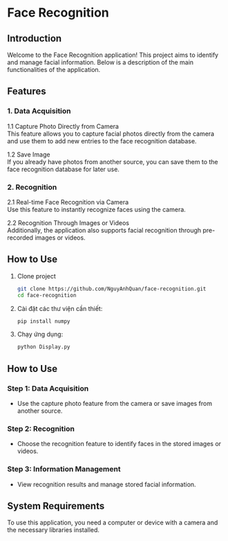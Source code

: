 # Face Recognition 

## Introduction
Welcome to the Face Recognition application! This project aims to identify and manage facial information. Below is a description of the main functionalities of the application.

## Features
### 1. Data Acquisition
1.1 Capture Photo Directly from Camera<br>
This feature allows you to capture facial photos directly from the camera and use them to add new entries to the face recognition database.<br>

1.2 Save Image<br>
If you already have photos from another source, you can save them to the face recognition database for later use.

### 2. Recognition
2.1 Real-time Face Recognition via Camera<br>
Use this feature to instantly recognize faces using the camera.

2.2 Recognition Through Images or Videos<br>
Additionally, the application also supports facial recognition through pre-recorded images or videos.

## How to Use
1. Clone project
    ```bash
    git clone https://github.com/NguyAnhQuan/face-recognition.git
    cd face-recognition
    ```   

2. Cài đặt các thư viện cần thiết:
    ```bash
    pip install numpy 
    ```

3. Chạy ứng dụng:
    ```bash
    python Display.py
    ```
## How to Use
### Step 1: Data Acquisition
- Use the capture photo feature from the camera or save images from another source.
### Step 2: Recognition
- Choose the recognition feature to identify faces in the stored images or videos.
### Step 3: Information Management
- View recognition results and manage stored facial information.
## System Requirements
To use this application, you need a computer or device with a camera and the necessary libraries installed.

